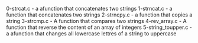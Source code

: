 0-strcat.c - a afunction that concatenates two strings
1-strncat.c - a function that concatenates two strings 
 2-strncpy.c - a function that copies a string
3-strcmp.c - A function that compares two strings
4-rev_array.c - A function that reverse the content of an array of integers
5-string_toupper.c - a afunction that changes all lowercase lettres of a string to uppercase
